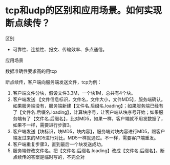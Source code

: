 # tcp和udp的区别和应用场景。如何实现断点续传？

区别

- 可靠性、连接性、报文、传输效率、多点通信。

应用场景

数据准确性要求高的用tcp

断点续传，客户端向服务端发送文件，tcp为例：

1. 客户端文件分块，假设文件3.3M，一个块1M，总共有4个块。
2. 客户端发送 【文件信息标识，文件名，文件大小，文件MD5】，服务端确认。如果服务端没有，服务端新建【文件名.后缀名.loading】；如果服务端已经有了【文件名.后缀名.loading】，计算块序号，让客户端从块序号开始；如果服务端有了【文件名.后缀名】，比对MD5，如果一样，客户端就不用发数据了，如果不一样，需要进行步骤3。
3. 客户端发送【块标识，块MD5，块内容】，服务端对块内容进行MD5，跟客户端发过来的MD5进行对比。MD5一样就通过。不一样，需要客户端重发。
4. 客户端重复步骤3，直到最后一个块发送成功。
5. 服务端修改文件名。把【文件名.后缀名.loading】改成【文件名.后缀名】。断点续传的答案是临时写的，不完全对